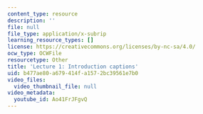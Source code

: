 ```yaml
---
content_type: resource
description: ''
file: null
file_type: application/x-subrip
learning_resource_types: []
license: https://creativecommons.org/licenses/by-nc-sa/4.0/
ocw_type: OCWFile
resourcetype: Other
title: 'Lecture 1: Introduction captions'
uid: b477ae80-a679-414f-a157-2bc39561e7b0
video_files:
  video_thumbnail_file: null
video_metadata:
  youtube_id: Ao41FrJFgvQ
---
```

